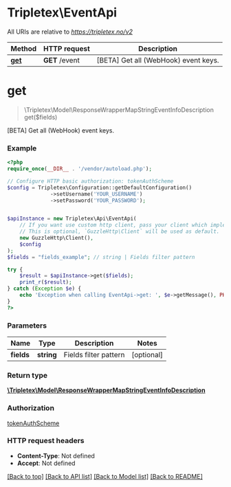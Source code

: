 # Tripletex\EventApi

All URIs are relative to *https://tripletex.no/v2*

Method | HTTP request | Description
------------- | ------------- | -------------
[**get**](EventApi.md#get) | **GET** /event | [BETA] Get all (WebHook) event keys.


# **get**
> \Tripletex\Model\ResponseWrapperMapStringEventInfoDescription get($fields)

[BETA] Get all (WebHook) event keys.



### Example
```php
<?php
require_once(__DIR__ . '/vendor/autoload.php');

// Configure HTTP basic authorization: tokenAuthScheme
$config = Tripletex\Configuration::getDefaultConfiguration()
              ->setUsername('YOUR_USERNAME')
              ->setPassword('YOUR_PASSWORD');


$apiInstance = new Tripletex\Api\EventApi(
    // If you want use custom http client, pass your client which implements `GuzzleHttp\ClientInterface`.
    // This is optional, `GuzzleHttp\Client` will be used as default.
    new GuzzleHttp\Client(),
    $config
);
$fields = "fields_example"; // string | Fields filter pattern

try {
    $result = $apiInstance->get($fields);
    print_r($result);
} catch (Exception $e) {
    echo 'Exception when calling EventApi->get: ', $e->getMessage(), PHP_EOL;
}
?>
```

### Parameters

Name | Type | Description  | Notes
------------- | ------------- | ------------- | -------------
 **fields** | **string**| Fields filter pattern | [optional]

### Return type

[**\Tripletex\Model\ResponseWrapperMapStringEventInfoDescription**](../Model/ResponseWrapperMapStringEventInfoDescription.md)

### Authorization

[tokenAuthScheme](../../README.md#tokenAuthScheme)

### HTTP request headers

 - **Content-Type**: Not defined
 - **Accept**: Not defined

[[Back to top]](#) [[Back to API list]](../../README.md#documentation-for-api-endpoints) [[Back to Model list]](../../README.md#documentation-for-models) [[Back to README]](../../README.md)

